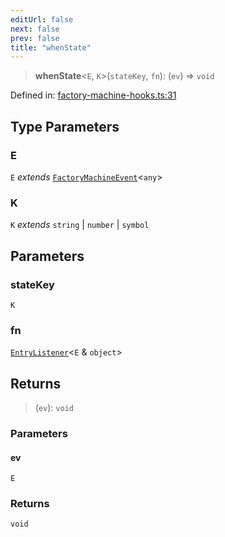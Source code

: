 ```yaml
---
editUrl: false
next: false
prev: false
title: "whenState"
---
```


> **whenState**\<`E`, `K`\>(`stateKey`, `fn`): (`ev`) => `void`

Defined in: [factory-machine-hooks.ts:31](https://github.com/WinstonFassett/matchina/blob/2d22b2187dda803854f54b63fe09d04bd833387d/src/factory-machine-hooks.ts#L31)

## Type Parameters

### E

`E` *extends* [`FactoryMachineEvent`](/docs/src/content/docs/reference/type-aliases/factorymachineevent/)\<`any`\>

### K

`K` *extends* `string` \| `number` \| `symbol`

## Parameters

### stateKey

`K`

### fn

[`EntryListener`](/docs/src/content/docs/reference/type-aliases/entrylistener/)\<`E` & `object`\>

## Returns

> (`ev`): `void`

### Parameters

#### ev

`E`

### Returns

`void`
